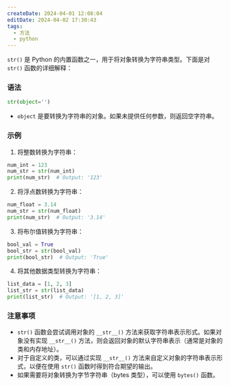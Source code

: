 ```yaml
---
createDate: 2024-04-01 12:08:04
editDate: 2024-04-02 17:30:43
tags:
  - 方法
  - python
---
```

`str()` 是 Python 的内置函数之一，用于将对象转换为字符串类型。下面是对 `str()` 函数的详细解释：

### 语法
```python
str(object='')
```

- `object` 是要转换为字符串的对象。如果未提供任何参数，则返回空字符串。

### 示例
1. 将整数转换为字符串：
```python
num_int = 123
num_str = str(num_int)
print(num_str)  # Output: '123'
```

2. 将浮点数转换为字符串：
```python
num_float = 3.14
num_str = str(num_float)
print(num_str)  # Output: '3.14'
```

3. 将布尔值转换为字符串：
```python
bool_val = True
bool_str = str(bool_val)
print(bool_str)  # Output: 'True'
```

4. 将其他数据类型转换为字符串：
```python
list_data = [1, 2, 3]
list_str = str(list_data)
print(list_str)  # Output: '[1, 2, 3]'
```

### 注意事项
- `str()` 函数会尝试调用对象的 `__str__()` 方法来获取字符串表示形式。如果对象没有实现 `__str__()` 方法，则会返回对象的默认字符串表示（通常是对象的类和内存地址）。
- 对于自定义的类，可以通过实现 `__str__()` 方法来自定义对象的字符串表示形式，以便在使用 `str()` 函数时得到符合期望的输出。
- 如果需要将对象转换为字节字符串（bytes 类型），可以使用 `bytes()` 函数。